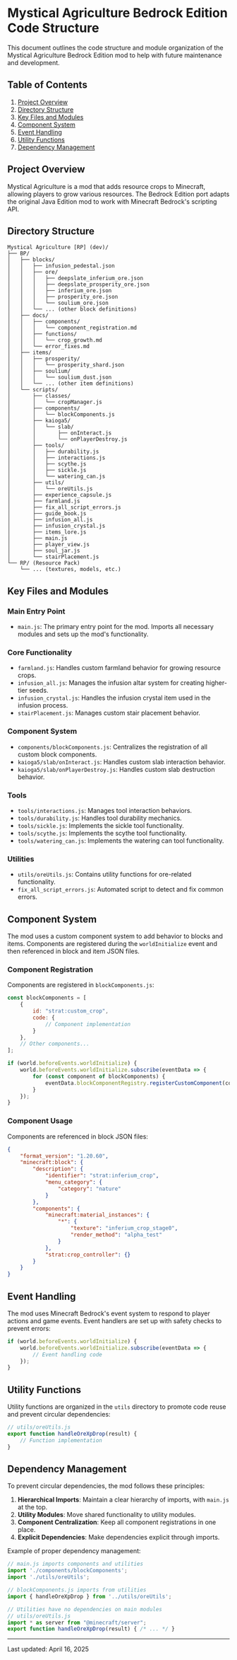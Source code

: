 # Mystical Agriculture Bedrock Edition Code Structure

This document outlines the code structure and module organization of the Mystical Agriculture Bedrock Edition mod to help with future maintenance and development.

## Table of Contents
1. [Project Overview](#project-overview)
2. [Directory Structure](#directory-structure)
3. [Key Files and Modules](#key-files-and-modules)
4. [Component System](#component-system)
5. [Event Handling](#event-handling)
6. [Utility Functions](#utility-functions)
7. [Dependency Management](#dependency-management)

## Project Overview

Mystical Agriculture is a mod that adds resource crops to Minecraft, allowing players to grow various resources. The Bedrock Edition port adapts the original Java Edition mod to work with Minecraft Bedrock's scripting API.

## Directory Structure

```
Mystical Agriculture [RP] (dev)/
├── BP/
│   ├── blocks/
│   │   ├── infusion_pedestal.json
│   │   ├── ore/
│   │   │   ├── deepslate_inferium_ore.json
│   │   │   ├── deepslate_prosperity_ore.json
│   │   │   ├── inferium_ore.json
│   │   │   ├── prosperity_ore.json
│   │   │   └── soulium_ore.json
│   │   └── ... (other block definitions)
│   ├── docs/
│   │   ├── components/
│   │   │   └── component_registration.md
│   │   ├── functions/
│   │   │   └── crop_growth.md
│   │   └── error_fixes.md
│   ├── items/
│   │   ├── prosperity/
│   │   │   └── prosperity_shard.json
│   │   ├── soulium/
│   │   │   └── soulium_dust.json
│   │   └── ... (other item definitions)
│   └── scripts/
│       ├── classes/
│       │   └── cropManager.js
│       ├── components/
│       │   └── blockComponents.js
│       ├── kaioga5/
│       │   └── slab/
│       │       ├── onInteract.js
│       │       └── onPlayerDestroy.js
│       ├── tools/
│       │   ├── durability.js
│       │   ├── interactions.js
│       │   ├── scythe.js
│       │   ├── sickle.js
│       │   └── watering_can.js
│       ├── utils/
│       │   └── oreUtils.js
│       ├── experience_capsule.js
│       ├── farmland.js
│       ├── fix_all_script_errors.js
│       ├── guide_book.js
│       ├── infusion_all.js
│       ├── infusion_crystal.js
│       ├── items_lore.js
│       ├── main.js
│       ├── player_view.js
│       ├── soul_jar.js
│       └── stairPlacement.js
└── RP/ (Resource Pack)
    └── ... (textures, models, etc.)
```

## Key Files and Modules

### Main Entry Point
- `main.js`: The primary entry point for the mod. Imports all necessary modules and sets up the mod's functionality.

### Core Functionality
- `farmland.js`: Handles custom farmland behavior for growing resource crops.
- `infusion_all.js`: Manages the infusion altar system for creating higher-tier seeds.
- `infusion_crystal.js`: Handles the infusion crystal item used in the infusion process.
- `stairPlacement.js`: Manages custom stair placement behavior.

### Component System
- `components/blockComponents.js`: Centralizes the registration of all custom block components.
- `kaioga5/slab/onInteract.js`: Handles custom slab interaction behavior.
- `kaioga5/slab/onPlayerDestroy.js`: Handles custom slab destruction behavior.

### Tools
- `tools/interactions.js`: Manages tool interaction behaviors.
- `tools/durability.js`: Handles tool durability mechanics.
- `tools/sickle.js`: Implements the sickle tool functionality.
- `tools/scythe.js`: Implements the scythe tool functionality.
- `tools/watering_can.js`: Implements the watering can tool functionality.

### Utilities
- `utils/oreUtils.js`: Contains utility functions for ore-related functionality.
- `fix_all_script_errors.js`: Automated script to detect and fix common errors.

## Component System

The mod uses a custom component system to add behavior to blocks and items. Components are registered during the `worldInitialize` event and then referenced in block and item JSON files.

### Component Registration

Components are registered in `blockComponents.js`:

```javascript
const blockComponents = [
    {
        id: "strat:custom_crop",
        code: {
            // Component implementation
        }
    },
    // Other components...
];

if (world.beforeEvents.worldInitialize) {
    world.beforeEvents.worldInitialize.subscribe(eventData => {
        for (const component of blockComponents) {
            eventData.blockComponentRegistry.registerCustomComponent(component.id, component.code);
        }
    });
}
```

### Component Usage

Components are referenced in block JSON files:

```json
{
    "format_version": "1.20.60",
    "minecraft:block": {
        "description": {
            "identifier": "strat:inferium_crop",
            "menu_category": {
                "category": "nature"
            }
        },
        "components": {
            "minecraft:material_instances": {
                "*": {
                    "texture": "inferium_crop_stage0",
                    "render_method": "alpha_test"
                }
            },
            "strat:crop_controller": {}
        }
    }
}
```

## Event Handling

The mod uses Minecraft Bedrock's event system to respond to player actions and game events. Event handlers are set up with safety checks to prevent errors:

```javascript
if (world.beforeEvents.worldInitialize) {
    world.beforeEvents.worldInitialize.subscribe(eventData => {
        // Event handling code
    });
}
```

## Utility Functions

Utility functions are organized in the `utils` directory to promote code reuse and prevent circular dependencies:

```javascript
// utils/oreUtils.js
export function handleOreXpDrop(result) {
    // Function implementation
}
```

## Dependency Management

To prevent circular dependencies, the mod follows these principles:

1. **Hierarchical Imports**: Maintain a clear hierarchy of imports, with `main.js` at the top.
2. **Utility Modules**: Move shared functionality to utility modules.
3. **Component Centralization**: Keep all component registrations in one place.
4. **Explicit Dependencies**: Make dependencies explicit through imports.

Example of proper dependency management:

```javascript
// main.js imports components and utilities
import './components/blockComponents';
import './utils/oreUtils';

// blockComponents.js imports from utilities
import { handleOreXpDrop } from '../utils/oreUtils';

// Utilities have no dependencies on main modules
// utils/oreUtils.js
import * as server from "@minecraft/server";
export function handleOreXpDrop(result) { /* ... */ }
```

---

Last updated: April 16, 2025
